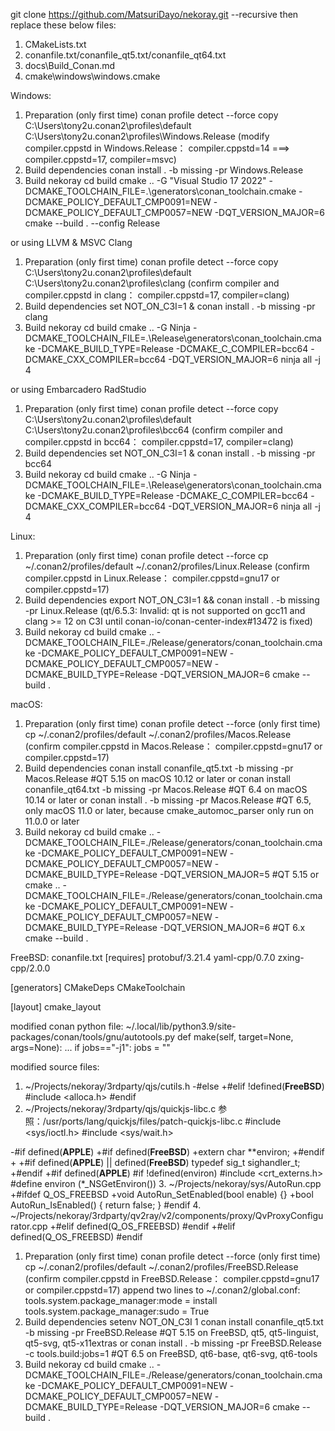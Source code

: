 git clone https://github.com/MatsuriDayo/nekoray.git --recursive
then replace these below files:
1. CMakeLists.txt
2. conanfile.txt/conanfile_qt5.txt/conanfile_qt64.txt
3. docs\Build_Conan.md
4. cmake\windows\windows.cmake

Windows:
1. Preparation (only first time)
   conan profile detect --force
   copy C:\Users\tony2u\.conan2\profiles\default C:\Users\tony2u\.conan2\profiles\Windows.Release (modify compiler.cppstd in Windows.Release： compiler.cppstd=14 ===> compiler.cppstd=17, compiler=msvc)
2. Build dependencies
   conan install . -b missing -pr Windows.Release
3. Build nekoray
   cd build
   cmake .. -G "Visual Studio 17 2022" -DCMAKE_TOOLCHAIN_FILE=.\generators\conan_toolchain.cmake -DCMAKE_POLICY_DEFAULT_CMP0091=NEW -DCMAKE_POLICY_DEFAULT_CMP0057=NEW -DQT_VERSION_MAJOR=6
   cmake --build . --config Release

or using LLVM & MSVC Clang
1. Preparation (only first time)
   conan profile detect --force
   copy C:\Users\tony2u\.conan2\profiles\default C:\Users\tony2u\.conan2\profiles\clang (confirm compiler and compiler.cppstd in clang： compiler.cppstd=17, compiler=clang)
2. Build dependencies
   set NOT_ON_C3I=1 & conan install . -b missing -pr clang
3. Build nekoray
   cd build
   cmake .. -G Ninja -DCMAKE_TOOLCHAIN_FILE=.\Release\generators\conan_toolchain.cmake -DCMAKE_BUILD_TYPE=Release -DCMAKE_C_COMPILER=bcc64 -DCMAKE_CXX_COMPILER=bcc64 -DQT_VERSION_MAJOR=6
   ninja all -j 4

or using Embarcadero RadStudio
1. Preparation (only first time)
   conan profile detect --force
   copy C:\Users\tony2u\.conan2\profiles\default C:\Users\tony2u\.conan2\profiles\bcc64 (confirm compiler and compiler.cppstd in bcc64： compiler.cppstd=17, compiler=clang)
2. Build dependencies
   set NOT_ON_C3I=1 & conan install . -b missing -pr bcc64
3. Build nekoray
   cd build
   cmake .. -G Ninja -DCMAKE_TOOLCHAIN_FILE=.\Release\generators\conan_toolchain.cmake -DCMAKE_BUILD_TYPE=Release -DCMAKE_C_COMPILER=bcc64 -DCMAKE_CXX_COMPILER=bcc64 -DQT_VERSION_MAJOR=6
   ninja all -j 4

Linux:
1. Preparation (only first time)
   conan profile detect --force
   cp ~/.conan2/profiles/default ~/.conan2/profiles/Linux.Release (confirm compiler.cppstd in Linux.Release： compiler.cppstd=gnu17 or compiler.cppstd=17)
2. Build dependencies
   export NOT_ON_C3I=1 && conan install . -b missing -pr Linux.Release
   (qt/6.5.3: Invalid: qt is not supported on gcc11 and clang >= 12 on C3I until conan-io/conan-center-index#13472 is fixed)
3. Build nekoray
   cd build
   cmake .. -DCMAKE_TOOLCHAIN_FILE=./Release/generators/conan_toolchain.cmake -DCMAKE_POLICY_DEFAULT_CMP0091=NEW -DCMAKE_POLICY_DEFAULT_CMP0057=NEW -DCMAKE_BUILD_TYPE=Release -DQT_VERSION_MAJOR=6
   cmake --build .

macOS:
1. Preparation (only first time)
   conan profile detect --force (only first time)
   cp ~/.conan2/profiles/default ~/.conan2/profiles/Macos.Release (confirm compiler.cppstd in Macos.Release： compiler.cppstd=gnu17 or compiler.cppstd=17)
2. Build dependencies
   conan install conanfile_qt5.txt -b missing -pr Macos.Release  #QT 5.15 on macOS 10.12 or later
   or
   conan install conanfile_qt64.txt -b missing -pr Macos.Release #QT 6.4 on macOS 10.14 or later
   or
   conan install . -b missing -pr Macos.Release                  #QT 6.5, only macOS 11.0 or later, because cmake_automoc_parser only run on 11.0.0 or later
3. Build nekoray
   cd build
   cmake .. -DCMAKE_TOOLCHAIN_FILE=./Release/generators/conan_toolchain.cmake -DCMAKE_POLICY_DEFAULT_CMP0091=NEW -DCMAKE_POLICY_DEFAULT_CMP0057=NEW -DCMAKE_BUILD_TYPE=Release -DQT_VERSION_MAJOR=5 #QT 5.15
   or
   cmake .. -DCMAKE_TOOLCHAIN_FILE=./Release/generators/conan_toolchain.cmake -DCMAKE_POLICY_DEFAULT_CMP0091=NEW -DCMAKE_POLICY_DEFAULT_CMP0057=NEW -DCMAKE_BUILD_TYPE=Release -DQT_VERSION_MAJOR=6 #QT 6.x
   cmake --build .

FreeBSD:
conanfile.txt
[requires]
protobuf/3.21.4
yaml-cpp/0.7.0
zxing-cpp/2.0.0

[generators]
CMakeDeps
CMakeToolchain

[layout]
cmake_layout

modified conan python file:
~/.local/lib/python3.9/site-packages/conan/tools/gnu/autotools.py
def make(self, target=None, args=None):
...
if jobs=="-j1":
    jobs = ""

modified source files:
1. ~/Projects/nekoray/3rdparty/qjs/cutils.h
-#else
+#elif !defined(__FreeBSD__)
#include <alloca.h>
#endif
2. ~/Projects/nekoray/3rdparty/qjs/quickjs-libc.c
参照：/usr/ports/lang/quickjs/files/patch-quickjs-libc.c
 #include <sys/ioctl.h>
 #include <sys/wait.h>
 
-#if defined(__APPLE__)
+#if defined(__FreeBSD__)
+extern char **environ;
+#endif
+
+#if defined(__APPLE__) || defined(__FreeBSD__)
 typedef sig_t sighandler_t;
+#endif
+#if defined(__APPLE__)
 #if !defined(environ)
 #include <crt_externs.h>
 #define environ (*_NSGetEnviron())
3. ~/Projects/nekoray/sys/AutoRun.cpp
+#ifdef Q_OS_FREEBSD
+void AutoRun_SetEnabled(bool enable) {}
+bool AutoRun_IsEnabled() { return false; }
#endif
4. ~/Projects/nekoray/3rdparty/qv2ray/v2/components/proxy/QvProxyConfigurator.cpp
+#elif defined(Q_OS_FREEBSD)
#endif
+#elif defined(Q_OS_FREEBSD)
#endif

1. Preparation (only first time)
   conan profile detect --force (only first time)
   cp ~/.conan2/profiles/default ~/.conan2/profiles/FreeBSD.Release (confirm compiler.cppstd in FreeBSD.Release： compiler.cppstd=gnu17 or compiler.cppstd=17)
   append two lines to ~/.conan2/global.conf:
   tools.system.package_manager:mode = install
   tools.system.package_manager:sudo = True
2. Build dependencies
    setenv NOT_ON_C3I 1
    conan install conanfile_qt5.txt -b missing -pr FreeBSD.Release  #QT 5.15 on FreeBSD, qt5, qt5-linguist, qt5-svg, qt5-x11extras
    or
    conan install . -b missing -pr FreeBSD.Release -c tools.build:jobs=1 #QT 6.5 on FreeBSD, qt6-base, qt6-svg, qt6-tools
3. Build nekoray
   cd build
   cmake .. -DCMAKE_TOOLCHAIN_FILE=./Release/generators/conan_toolchain.cmake -DCMAKE_POLICY_DEFAULT_CMP0091=NEW -DCMAKE_POLICY_DEFAULT_CMP0057=NEW -DCMAKE_BUILD_TYPE=Release -DQT_VERSION_MAJOR=6
   cmake --build .

